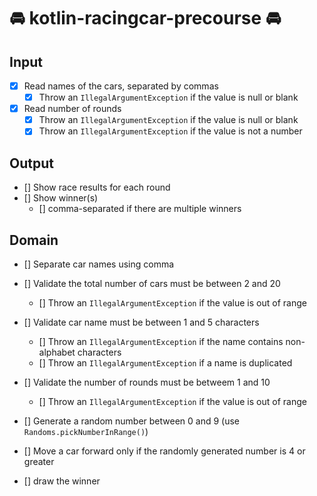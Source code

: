 # 🚘 kotlin-racingcar-precourse 🚘

## Input

- [x] Read names of the cars, separated by commas
    - [x] Throw an `IllegalArgumentException` if the value is null or blank
- [x] Read number of rounds
    - [x] Throw an `IllegalArgumentException` if the value is null or blank
    - [x] Throw an `IllegalArgumentException` if the value is not a number

## Output

- [] Show race results for each round
- [] Show winner(s)
    - [] comma-separated if there are multiple winners

## Domain

- [] Separate car names using comma
- [] Validate the total number of cars must be between 2 and 20
    - [] Throw an `IllegalArgumentException` if the value is out of range

- [] Validate car name must be between 1 and 5 characters
    - [] Throw an `IllegalArgumentException` if the name contains non-alphabet characters
    - [] Throw an `IllegalArgumentException` if a name is duplicated

- [] Validate the number of rounds must be betweem 1 and 10
    - [] Throw an `IllegalArgumentException` if the value is out of range

- [] Generate a random number between 0 and 9 (use `Randoms.pickNumberInRange()`)
- [] Move a car forward only if the randomly generated number is 4 or greater
- [] draw the winner
